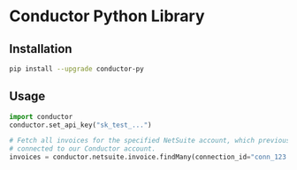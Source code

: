 # Conductor Python Library

## Installation

```sh
pip install --upgrade conductor-py
```

## Usage

```py
import conductor
conductor.set_api_key("sk_test_...")

# Fetch all invoices for the specified NetSuite account, which previously
# connected to our Conductor account.
invoices = conductor.netsuite.invoice.findMany(connection_id="conn_123...")
```
